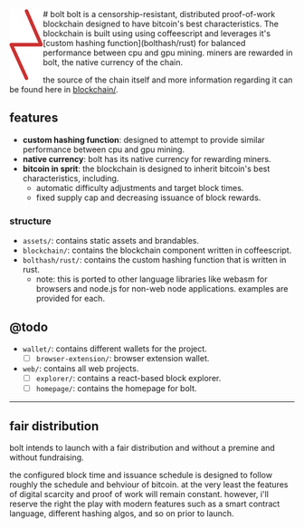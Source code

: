 <img src="assets/bolt-reverse.svg" height="125" align="left" />
# bolt
bolt is a censorship-resistant, distributed proof-of-work blockchain designed 
to have bitcoin's best characteristics. The blockchain is built using using 
coffeescript and leverages it's [custom hashing function](bolthash/rust) for 
balanced performance between cpu and gpu mining. miners are rewarded in bolt,
the native currency of the chain.

the source of the chain itself and more information regarding it can be
found here in [blockchain/](blockchain).

## features

- **custom hashing function**: designed to attempt to provide similar performance between cpu and gpu mining.
- **native currency**: bolt has its native currency for rewarding miners.
- **bitcoin in sprit**: the blockchain is designed to inherit bitcoin's best characteristics, including.
  - automatic difficulty adjustments and target block times.
  - fixed supply cap and decreasing issuance of block rewards.

### structure

- `assets/`: contains static assets and brandables.
- `blockchain/`: contains the blockchain component written in coffeescript.
- `bolthash/rust/`: contains the custom hashing function that is written in rust.
  - note: this is ported to other language libraries like webasm for browsers and node.js for non-web node applications. examples are provided for each.

## @todo
- `wallet/`: contains different wallets for the project.
  - [ ] `browser-extension/`: browser extension wallet.
- `web/`: contains all web projects.
  - [ ] `explorer/`: contains a react-based block explorer.
  - [ ] `homepage/`: contains the homepage for bolt.

---

## fair distribution
bolt intends to launch with a fair distribution and without a premine and
without fundraising.

the configured block time and issuance schedule is designed to follow 
roughly the schedule and behviour of bitcoin. at the very least the features of 
digital scarcity and proof of work will remain constant. however, i'll reserve
the right the play with modern features such as a smart contract language, 
different hashing algos, and so on prior to launch.

